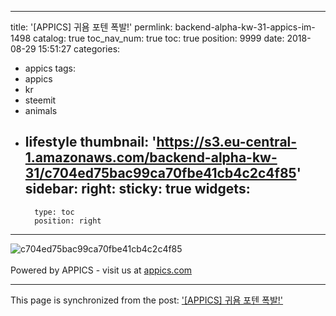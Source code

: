 
---
title: '[APPICS] 귀욤 포텐 폭발!'
permlink: backend-alpha-kw-31-appics-im-1498
catalog: true
toc_nav_num: true
toc: true
position: 9999
date: 2018-08-29 15:51:27
categories:
- appics
tags:
- appics
- kr
- steemit
- animals
- lifestyle
thumbnail: 'https://s3.eu-central-1.amazonaws.com/backend-alpha-kw-31/c704ed75bac99ca70fbe41cb4c2c4f85'
sidebar:
    right:
        sticky: true
widgets:
    -
        type: toc
        position: right
---


![c704ed75bac99ca70fbe41cb4c2c4f85](https://s3.eu-central-1.amazonaws.com/backend-alpha-kw-31/c704ed75bac99ca70fbe41cb4c2c4f85)<br/><br/>Powered by APPICS - visit us at [appics.com](https://appics.com?ref=steemit.com/1498)

- - -

This page is synchronized from the post: ['[APPICS] 귀욤 포텐 폭발!'](https://steemit.com/@donekim/backend-alpha-kw-31-appics-im-1498)
